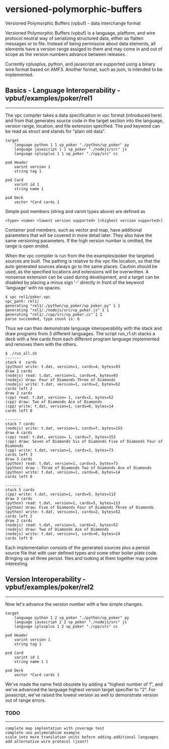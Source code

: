# versioned-polymorphic-buffers
Versioned Polymorphic Buffers (vpbuf) - data interchange format

Versioned Polymorphic Buffers (vpbuf) is a language, platform, and wire protocol neutral way of serializing structured data, either as flatten messages or to file. Instead of being permissive about data elements, all elements have a version range assiged to them and may come in and out of scope as the version numbers advance between releases.

Currently cplusplus, python, and javascript are supported using a binary wire format based on AMF3. Another format, such as json, is intended to be implemented.

## Basics - Language Interoperability - vpbuf/examples/poker/rel1
---------------------------------------------------------------

The vpc compiler takes a data specification in vpc format (introduced here) and from that generates source code in the target section into the language, version range, location, and file extension specified. The pod keyword can be read as struct and stands for "plain old data".

```
target
    language python 1 1 vp_poker "./python/vp_poker" py
    language javascript 1 1 vp_poker "./nodejs/src" js
    language cplusplus 1 1 vp_poker "./cpp/src" cc

pod Header
    varint version 1
    string tag 1

pod Card
    varint id 1
    string name 1

pod Deck
    vector *Card cards 1
```

Simple pod members (string and varint types above) are defined as

```
<type> <name> <lowest version supported> [<highest version supported>]
```

Container pod members, such as vector and map, have additional parameters that will be covered in more detail later. They also have the same versioning parameters. If the high version number is omitted, the range is open ended.

When the vpc compiler is run from the the examples/poker the targeted
sources are built. The pathing is relative to the vpc file location, so that
the auto generated sources always go to the same places. Caution should be used,
as the specified locations and extensions will be overwritten. A nonsense extension can be used during development, and a target can be disabled by placing a minus sign '-' directly in front of the keyword 'language' with no spaces.

```
$ vpc rel1/poker.vpc
vpc_path: rel1/
generating "rel1/./python/vp_poker/vp_poker.py" 1 1
generating "rel1/./nodejs/src/vp_poker.js" 1 1
generating "rel1/./cpp/src/vp_poker.cc" 1 1
parse succeeded, type count is: 6
```
Thus we can then demonstrate language interoperability with the stack and draw programs from 3 different languages.  The script run_r1.sh stacks a deck with a few cards from each different program language implemented and removes them with the others.

```
$ ./run_all.sh
-------
stack 4  cards
(python) write: t.dat, version=1, cards=4, bytes=93
draw 2 cards
(nodejs) read: t.dat, version=1, cards=4, bytes=93
(nodejs) draw: Four of Diamonds Three of Diamonds
(nodejs) write: t.dat, version=1, cards=2, bytes=52
cards left 2
draw 2 cards
(cpp) read: t.dat, version= 1, cards=2, bytes=52
(cpp) draw: Two of Diamonds Ace of Diamonds
(cpp) write: t.dat, version=1, cards=0, bytes=14
cards left 0

-------
stack 7 cards
(nodejs) write: t.dat, version=1, cards=7, bytes=153
draw 4 cards
(cpp) read: t.dat, version= 1, cards=7, bytes=153
(cpp) draw: Seven of Diamonds Six of Diamonds Five of Diamonds Four of Diamonds
(cpp) write: t.dat, version=1, cards=3, bytes=73
cards left 3
draw 3 cards
(python) read: t.dat, version=1, cards=3, bytes=73
(python) draw : Three of Diamonds Two of Diamonds Ace of Diamonds
(python) write: t.dat, version=1, cards=0, bytes=14
cards left 0

-------
stack 5 cards
(cpp) write: t.dat, version=1, cards=5, bytes=113
draw 3 cards
(python) read: t.dat, version=1, cards=5, bytes=113
(python) draw: Five of Diamonds Four of Diamonds Three of Diamonds
(python) write: t.dat, version=1, cards=2, bytes=52
cards left 2
draw 2 cards
(nodejs) read: t.dat, version=1, cards=2, bytes=52
(nodejs) draw: Two of Diamonds Ace of Diamonds
(nodejs) write: t.dat, version=1, cards=0, bytes=14
cards left 0
```

Each implementation consists of the generated sources plus a persist source file that with user defined types and some other boiler plate code. Bringing up all three persist.<language extension> files and looking at them together may prove interesting.

## Version Interoperability - vpbuf/examples/poker/rel2
---------------------------------------------------------------

Now let's advance the version number with a few simple changes.

```
target
    language python 1 2 vp_poker "./python/vp_poker" py
    language javascript 2 2 vp_poker "./nodejs/src" js
    language cplusplus 1 2 vp_poker "./cpp/src" cc

pod Header
    varint version 1
    string tag 1

pod Card
    varint id 1
    string name 1 1

pod Deck
    vector *Card cards 1

```

We've made the name field obsolete by adding a "highest number of 1", and we've advanced the language highest version target specifier to "2". For javascript, we've raised the lowest version as well to demonstrate version out of range errors.

### TODO
----
    complete map implentation with coverage test
    complete uno polymorphism example
    scale into more translation units before adding additional languages
    add alternative wire protocol (json?)


